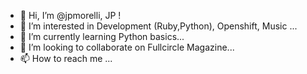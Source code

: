 - 👋 Hi, I’m @jpmorelli, JP !
- 👀 I’m interested in Development (Ruby,Python), Openshift, Music ...
- 🌱 I’m currently learning Python basics...
- 💞️ I’m looking to collaborate on Fullcircle Magazine...
- 📫 How to reach me ...

<!---
jpmorelli/jpmorelli is a ✨ special ✨ repository because its `README.md` (this file) appears on your GitHub profile.
You can click the Preview link to take a look at your changes.
--->
